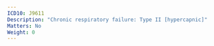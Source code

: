 ```yaml
---
ICD10: J9611
Description: "Chronic respiratory failure: Type II [hypercapnic]"
Matters: No
Weight: 0
---
```



